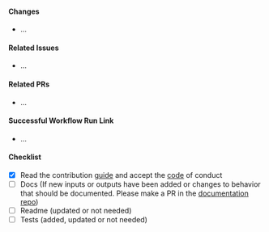 #### Changes

- ...

#### Related Issues

- ...

#### Related PRs

- ...

#### Successful Workflow Run Link

- ...

#### Checklist

<!-- please check all items and add your own -->

- [x] Read the contribution [guide](https://github.com/game-ci/unity-builder/blob/main/CONTRIBUTING.md) and accept the
      [code](https://github.com/game-ci/unity-builder/blob/main/CODE_OF_CONDUCT.md) of conduct
- [ ] Docs (If new inputs or outputs have been added or changes to behavior that should be documented. Please make a PR
      in the [documentation repo](https://github.com/game-ci/documentation))
- [ ] Readme (updated or not needed)
- [ ] Tests (added, updated or not needed)
